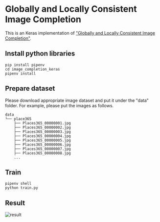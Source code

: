 # Globally and Locally Consistent Image Completion

This is an Keras implementation of ["Globally and Locally Consistent Image Completion"](http://hi.cs.waseda.ac.jp/%7Eiizuka/projects/completion/data/completion_sig2017.pdf).

## Install python libraries

```
pip install pipenv
cd image_completion_keras
pipenv install
```

## Prepare dataset

Please download appropriate image dataset and put it under the "data" folder.
For example, please put the images as follows.

```
data
└── place365
    ├── Places365_00000001.jpg
    ├── Places365_00000002.jpg
    ├── Places365_00000003.jpg
    ├── Places365_00000004.jpg
    ├── Places365_00000005.jpg
    ├── Places365_00000006.jpg
    ├── Places365_00000007.jpg
    ├── Places365_00000008.jpg
    ...
```

## Train

```
pipenv shell
python train.py
```

## Result

![result](output/result.png)
